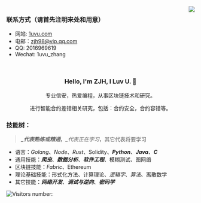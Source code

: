 <!--
**1uvu/1uvu** is a ✨ _special_ ✨ repository because its `README.md` (this file) appears on your GitHub profile.

Here are some ideas to get you started:

- 🔭 I’m currently working on ...
- 🌱 I’m currently learning ...
- 👯 I’m looking to collaborate on ...
- 🤔 I’m looking for help with ...
- 💬 Ask me about ...
- 📫 How to reach me: ...
- 😄 Pronouns: ...
- ⚡ Fun fact: ...


<p align="center">
  <img align="center" src="https://github.com/1uvu/1uvu/raw/master/developer.gif"/>
</p>

--- 
-->

<img align="right" src="https://github-readme-stats.vercel.app/api?username=1uvu&show_icons=true&icon_color=805AD5&text_color=718096&bg_color=ffffff&hide_title=true" />

### 联系方式（请首先注明来处和用意）

- 网站: [1uvu.com](https://1uvu.com)
- 电邮：[zjh98@vip.qq.com](mailto://zjh98@vip.qq.com)
- QQ: 2016969619
- Wechat: 1uvu_zhang

<br>
<div align="center">
  <h3>
  Hello, I'm ZJH, I Luv U. 🤘
  </h3>
  <p>
  专业信安，热爱编程，从事区块链技术和研究。 

  进行智能合约差错相关研究，包括：合约安全，合约容错等。
  </p>
 </div>

### 技能树：
> ***_代表熟练或精通***，*_代表正在学习*，其它代表将要学习
- 语言：*Golang*、*Node*、*Rust*、Solidity、***Python***、***Java***、***C***
- 通用技能：***爬虫***、***数据分析***、***软件工程***、模糊测试、图网络
- 区块链技能：*Fabric*、Ethereum
- 理论基础技能：形式化方法、计算理论、*逻辑学*、*算法*、离散数学
- 其它技能：***网络开发***、***调试与逆向***、***密码学***

![Visitors number: ](https://visitor-badge.laobi.icu/badge?page_id=1uvu.1uvu.readme.md)

